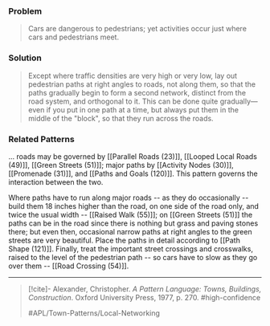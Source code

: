 ### Problem
>Cars are dangerous to pedestrians; yet activities occur just where cars and pedestrians meet.

### Solution
>Except where traffic densities are very high or very low, lay out pedestrian paths at right angles to roads, not along them, so that the paths gradually begin to form a second network, distinct from the road system, and orthogonal to it. This can be done quite gradually—even if you put in one path at a time, but always put them in the middle of the "block", so that they run across the roads.

### Related Patterns
... roads may be governed by [[Parallel Roads (23)]], [[Looped Local Roads (49)]], [[Green Streets (51)]]; major paths by [[Activity Nodes (30)]], [[Promenade (31)]], and [[Paths and Goals (120)]]. This pattern governs the interaction between the two.

Where paths have to run along major roads -- as they do occasionally -- build them 18 inches higher than the road, on one side of the road only, and twice the usual width -- [[Raised Walk (55)]]; on [[Green Streets (51)]] the paths can be in the road since there is nothing but grass and paving stones there; but even then, occasional narrow paths at right angles to the green streets are very beautiful. Place the paths in detail according to [[Path Shape (121)]]. Finally, treat the important street crossings and crosswalks, raised to the level of the pedestrian path -- so cars have to slow as they go over them -- [[Road Crossing (54)]].

---

> [!cite]- Alexander, Christopher. _A Pattern Language: Towns, Buildings, Construction_. Oxford University Press, 1977, p. 270.
> #high-confidence
>
> #APL/Town-Patterns/Local-Networking
